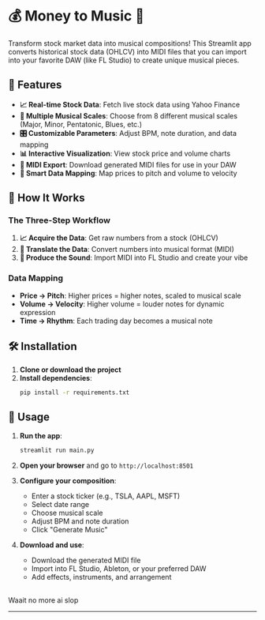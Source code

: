 # 💰 Money to Music 🎵

Transform stock market data into musical compositions! This Streamlit app converts historical stock data (OHLCV) into MIDI files that you can import into your favorite DAW (like FL Studio) to create unique musical pieces.

## 🚀 Features

- **📈 Real-time Stock Data**: Fetch live stock data using Yahoo Finance
- **🎼 Multiple Musical Scales**: Choose from 8 different musical scales (Major, Minor, Pentatonic, Blues, etc.)
- **🎛️ Customizable Parameters**: Adjust BPM, note duration, and data mapping
- **📊 Interactive Visualization**: View stock price and volume charts
- **💾 MIDI Export**: Download generated MIDI files for use in your DAW
- **🎯 Smart Data Mapping**: Map prices to pitch and volume to velocity

## 🎵 How It Works

### The Three-Step Workflow

1. **📈 Acquire the Data**: Get raw numbers from a stock (OHLCV)
2. **🎼 Translate the Data**: Convert numbers into musical format (MIDI)
3. **🎵 Produce the Sound**: Import MIDI into FL Studio and create your vibe

### Data Mapping

- **Price → Pitch**: Higher prices = higher notes, scaled to musical scale
- **Volume → Velocity**: Higher volume = louder notes for dynamic expression
- **Time → Rhythm**: Each trading day becomes a musical note

## 🛠️ Installation

1. **Clone or download the project**
2. **Install dependencies**:
   ```bash
   pip install -r requirements.txt
   ```

## 🚀 Usage

1. **Run the app**:
   ```bash
   streamlit run main.py
   ```

2. **Open your browser** and go to `http://localhost:8501`

3. **Configure your composition**:
   - Enter a stock ticker (e.g., TSLA, AAPL, MSFT)
   - Select date range
   - Choose musical scale
   - Adjust BPM and note duration
   - Click "Generate Music"

4. **Download and use**:
   - Download the generated MIDI file
   - Import into FL Studio, Ableton, or your preferred DAW
   - Add effects, instruments, and arrangement

## 
Waait no more ai slop

---

